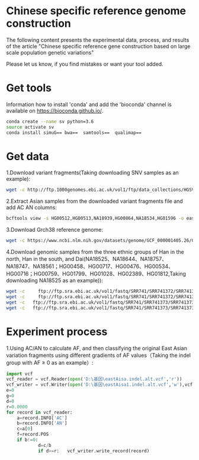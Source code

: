# Chinese specific reference genome construction
The following content presents the experimental data, process, and results of the article "Chinese specific reference gene construction based on large scale population genetic variations"

Please let us know, if you find mistakes or want your tool added.
# Get tools
Information how to install 'conda' and add the 'bioconda' channel is available on https://bioconda.github.io/.
```Bash
conda create --name sv python=3.6
source activate sv
conda install simuG== bwa==  samtools==  qualimap==  
```
# Get data
1.Download variant fragments(Taking downloading SNV samples as an example):
```Bash
wget -c http://ftp.1000genomes.ebi.ac.uk/vol1/ftp/data_collections/HGSVC2/release/v1.0/integrated_callset/freeze3.snv.alt.vcf.gz
```
2.Extract Asian samples from the downloaded variant fragments file and add AC AN columns:
```Bash
bcftools view -s HG00512,HG00513,NA18939,HG00864,NA18534,HG01596 -o eastAisa.snv.alt.vcf freeze3.snv.alt.vcf
```
3.Download Grch38 reference genome:
```Bash
wget -c https://www.ncbi.nlm.nih.gov/datasets/genome/GCF_000001405.26/GCF_000001405.26_GRCh38_genomic.fna.gz
```
4.Download genomic samples from the three ethnic groups of Han in the north, Han in the south, and Dai(NA18525、NA18644、NA18757、NA18747、NA18561；HG00458、HG00717、HG00476、HG00534、HG00716；HG00759、HG01799、HG01028、HG02389、HG01812,Taking downloading NA18525 as an example)):
```Bash
wget -c 	ftp://ftp.sra.ebi.ac.uk/vol1/fastq/SRR741/SRR741372/SRR741372_1.fastq.gz
wget -c 	ftp://ftp.sra.ebi.ac.uk/vol1/fastq/SRR741/SRR741372/SRR741372_2.fastq.gz
wget -c   ftp://ftp.sra.ebi.ac.uk/vol1/fastq/SRR741/SRR741373/SRR741373_1.fastq.gz
wget -c   ftp://ftp.sra.ebi.ac.uk/vol1/fastq/SRR741/SRR741373/SRR741373_2.fastq.gz
```
# Experiment process
1.Using AC/AN to calculate AF, and then classifying the original East Asian variation fragments using different gradients of AF values（Taking the indel group with AF ≥ 0 as an example）:
```python
import vcf
vcf_reader = vcf.Reader(open('D:\基因\eastAisa.indel.alt.vcf','r'))
vcf_writer = vcf.Writer(open('D:\基因\eastAisa1.indel.alt.vcf','w'),vcf_reader)
e=0
g=0
d=0
r=0.0000
for record in vcf_reader:
    a=record.INFO['AC']
    b=record.INFO['AN']
    c=a[0]
    f=record.POS
    if b!=0:
            d=c/b
            if d>=r:   vcf_writer.write_record(record)
```
